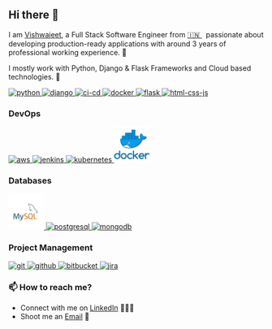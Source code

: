 ## Hi there 👋

<!--
**vsy7313/vsy7313** is a ✨ _special_ ✨ repository because its `README.md` (this file) appears on your GitHub profile.
-->

I am [Vishwajeet](https://www.linkedin.com/in/vishwajeet-singh-yadav/), a Full Stack Software Engineer from [🇮🇳 ](https://en.wikipedia.org/wiki/India)&nbsp; passionate about developing production-ready applications with around 3 years of professional working experience. 🎯

I mostly work with Python, Django & Flask Frameworks and Cloud based technologies. 🚀


<p float="left">
  <a href="https://python.org/" target="_blank" >
    <img src="https://media1.giphy.com/media/KAq5w47R9rmTuvWOWa/giphy.gif" alt="python" title="python" height="90" />
  </a>
  
  <a href="https://www.djangoproject.com/" target="_blank" >
    <img src="https://www.edgica.com/wp-content/files/django-logo-big.jpg" alt="django" title="django" height="80" /> 
  </a>
  
  <a href="https://docs.gitlab.com/ee/ci/" target="_blank" >
    <img src="https://raw.githubusercontent.com/itsksaurabh/itsksaurabh/master/assets/cicd.gif" alt="ci-cd" title="ci-cd" height="80" />
  </a>
  <a href="https://www.docker.com/" target="_blank" >
    <img src="https://raw.githubusercontent.com/itsksaurabh/itsksaurabh/master/assets/docker.gif" alt="docker" title="docker" height="80" /> 
  </a>
  <a href="https://flask.palletsprojects.com/en/3.0.x/" target="_blank" >
    <img src="https://flask.palletsprojects.com/en/3.0.x/_images/flask-horizontal.png" alt="flask" title="flask" height="75" />
  </a>
  <a href="https://www.w3.org/wiki/The_web_standards_model_-_HTML_CSS_and_JavaScript" target="_blank" >
    <img src="https://raw.githubusercontent.com/itsksaurabh/itsksaurabh/master/assets/html-css-js.png" alt="html-css-js" title="html-css-js" height="80" />
  </a>
 </p>
  
### DevOps
  
 <p float="left">
  <a href="https://aws.amazon.com/" target="_blank" >
    <img src="https://raw.githubusercontent.com/itsksaurabh/itsksaurabh/master/assets/aws.gif" alt="aws" title="aws" height="70" />
  </a>
  <a href="https://m.do.co/c/3bc2250b7076" target="_blank" >
    <img src="https://www.vectorlogo.zone/logos/jenkins/jenkins-icon.svg" alt="jenkins" title="jenkins" width="70" height="70"/>
  </a>
  <a href="https://m.do.co/c/3bc2250b7076" target="_blank" >
    <img src="https://www.vectorlogo.zone/logos/kubernetes/kubernetes-icon.svg" alt="kubernetes" title="kubernetes" width="70" height="70"/>
  </a>
  <a href="https://m.do.co/c/3bc2250b7076" target="_blank" >
    <img src="https://raw.githubusercontent.com/github/explore/80688e429a7d4ef2fca1e82350fe8e3517d3494d/topics/docker/docker.png" alt="docker" title="docker" width="70" height="70"/>
  </a>
   
 </p>
  
### Databases
  
  <a href="https://www.mysql.com/" target="_blank" >
    <img src="https://raw.githubusercontent.com/github/explore/80688e429a7d4ef2fca1e82350fe8e3517d3494d/topics/mysql/mysql.png" alt="mysql" title="mysql" width="70" height="70"/>
  </a>
    <a href="https://www.postgresql.org" target="_blank" >
    <img src="https://www.postgresql.org/media/img/about/press/elephant.png" alt="postgresql" title="postgresql" height="60" />
  </a>
  </a>
  <a href="https://www.mongodb.com/" target="_blank" >
    <img src="https://www.logolynx.com/images/logolynx/cf/cf72126a3551b816d617a06ffb01388b.png" alt="mongodb" title="mongodb" height="70" />
  </a>
  
### Project Management
  <a href="https://git-scm.com/" target="_blank" >
    <img src="https://www.vectorlogo.zone/logos/git-scm/git-scm-icon.svg" alt="git" title="git" width="70" height="70"/> 
  </a>
  <a href="https://github.com/" target="_blank" >
    <img src="https://www.vectorlogo.zone/logos/github/github-icon.svg" alt="github" title="github" width="70" height="70"/>
  </a>
  <a href="https://www.atlassian.com/software/bitbucket/" target="_blank" >
    <img src="https://www.vectorlogo.zone/logos/bitbucket/bitbucket-icon.svg" alt="bitbucket" title="bitbucket" width="70" height="70"/>
  </a>
  <a href="https://www.atlassian.com/software/jira/" target="_blank" >
    <img src="https://www.vectorlogo.zone/logos/atlassian_jira/atlassian_jira-icon.svg" alt="jira" title="jira" width="70" height="70"/>
  </a>
    
</p>


### 📫 How to reach me?

 - Connect with me on [LinkedIn](https://www.linkedin.com/in/vishwajeet-singh-yadav/) 👨🏻‍💻
 - Shoot me an [Email](mailto:vsy7383@gmail.com) 💌
